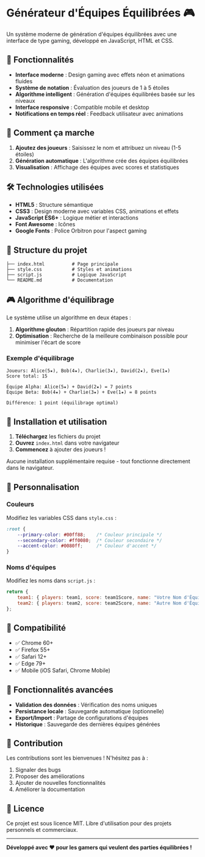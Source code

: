# Générateur d'Équipes Équilibrées 🎮

Un système moderne de génération d'équipes équilibrées avec une interface de type gaming, développé en JavaScript, HTML et CSS.

## 🚀 Fonctionnalités

- **Interface moderne** : Design gaming avec effets néon et animations fluides
- **Système de notation** : Évaluation des joueurs de 1 à 5 étoiles
- **Algorithme intelligent** : Génération d'équipes équilibrées basée sur les niveaux
- **Interface responsive** : Compatible mobile et desktop
- **Notifications en temps réel** : Feedback utilisateur avec animations

## 🎯 Comment ça marche

1. **Ajoutez des joueurs** : Saisissez le nom et attribuez un niveau (1-5 étoiles)
2. **Génération automatique** : L'algorithme crée des équipes équilibrées
3. **Visualisation** : Affichage des équipes avec scores et statistiques

## 🛠️ Technologies utilisées

- **HTML5** : Structure sémantique
- **CSS3** : Design moderne avec variables CSS, animations et effets
- **JavaScript ES6+** : Logique métier et interactions
- **Font Awesome** : Icônes
- **Google Fonts** : Police Orbitron pour l'aspect gaming

## 📁 Structure du projet

```
├── index.html          # Page principale
├── style.css           # Styles et animations
├── script.js           # Logique JavaScript
└── README.md           # Documentation
```

## 🎮 Algorithme d'équilibrage

Le système utilise un algorithme en deux étapes :

1. **Algorithme glouton** : Répartition rapide des joueurs par niveau
2. **Optimisation** : Recherche de la meilleure combinaison possible pour minimiser l'écart de score

### Exemple d'équilibrage

```
Joueurs: Alice(5★), Bob(4★), Charlie(3★), David(2★), Eve(1★)
Score total: 15

Équipe Alpha: Alice(5★) + David(2★) = 7 points
Équipe Beta: Bob(4★) + Charlie(3★) + Eve(1★) = 8 points

Différence: 1 point (équilibrage optimal)
```

## 🚀 Installation et utilisation

1. **Téléchargez** les fichiers du projet
2. **Ouvrez** `index.html` dans votre navigateur
3. **Commencez** à ajouter des joueurs !

Aucune installation supplémentaire requise - tout fonctionne directement dans le navigateur.

## 🎨 Personnalisation

### Couleurs
Modifiez les variables CSS dans `style.css` :

```css
:root {
    --primary-color: #00ff88;    /* Couleur principale */
    --secondary-color: #ff0080;  /* Couleur secondaire */
    --accent-color: #0080ff;     /* Couleur d'accent */
}
```

### Noms d'équipes
Modifiez les noms dans `script.js` :

```javascript
return {
    team1: { players: team1, score: team1Score, name: "Votre Nom d'Équipe" },
    team2: { players: team2, score: team2Score, name: "Autre Nom d'Équipe" }
};
```

## 📱 Compatibilité

- ✅ Chrome 60+
- ✅ Firefox 55+
- ✅ Safari 12+
- ✅ Edge 79+
- ✅ Mobile (iOS Safari, Chrome Mobile)

## 🔧 Fonctionnalités avancées

- **Validation des données** : Vérification des noms uniques
- **Persistance locale** : Sauvegarde automatique (optionnelle)
- **Export/Import** : Partage de configurations d'équipes
- **Historique** : Sauvegarde des dernières équipes générées

## 🤝 Contribution

Les contributions sont les bienvenues ! N'hésitez pas à :

1. Signaler des bugs
2. Proposer des améliorations
3. Ajouter de nouvelles fonctionnalités
4. Améliorer la documentation

## 📄 Licence

Ce projet est sous licence MIT. Libre d'utilisation pour des projets personnels et commerciaux.

---

**Développé avec ❤️ pour les gamers qui veulent des parties équilibrées !** 